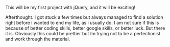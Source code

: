 This will be my first project with jQuery, and it will be exciting!

Afterthought.
I got stuck a few times but always managed to find a solution right before i wanted to end my life, as i usually do. I am not sure if this is because of better coding skills, better google skills, or better luck. But there it is. Obviously this could be prettier but Im trying not to be a perfectionist and work through the material.